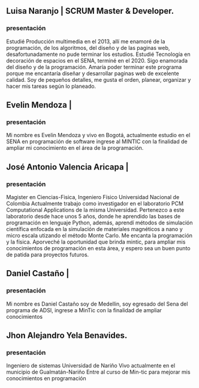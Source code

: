 ## Luisa Naranjo | SCRUM Master & Developer.

### presentación

Estudié Producción multimedia en el 2013, allí me enamoré de la programación, de los algoritmos, del diseño y de las paginas web, desafortunadamente no pude terminar los estudios. Estudié Tecnología en decoración de espacios en el SENA, terminé en el 2020. Sigo enamorada del diseño y de la programación. Amaría poder terminar este programa porque me encantaría diseñar y desarrollar paginas web de excelente calidad. Soy de pequeños detalles, me gusta el orden, planear, organizar y hacer mis tareas según lo planeado.

## Evelin Mendoza |

### presentación

Mi nombre es Evelin Mendoza y vivo en Bogotá,
actualmente estudio en el SENA en programación de software
ingrese al MINTIC con la finalidad de ampliar mi conocimiento en el área de la programación.

## José Antonio Valencia Aricapa |

### presentación

Magister en Ciencias-Fisica, Ingeniero Físico
Universidad Nacional de Colombia
Actualmente trabajo como investigador en el laboratorio PCM Computational Applications
de la misma Universidad.
Pertenezco a este laboratorio desde hace unos 5 años, donde he aprendido las bases de
programación en lenguaje Python, además, aprendí métodos de simulación científica enfocada
en la simulación de materiales magnéticos a nano y micro escala utizando el método Monte Carlo.
Me encanta la programación y la física. Aporveché la oportunidad que brinda mintic, para
ampliar mis conocimientos de programación en esta área, y espero sea un buen punto de patida
para proyectos futuros.

## Daniel Castaño |

### presentación

Mi nombre es Daniel Castaño soy de Medellin, soy egresado del Sena del programa de ADSI,
ingrese a MinTic con la finalidad de ampliar conocimientos

## Jhon Alejandro Yela Benavides.

### presentación

Ingeniero de sistemas
Universidad de Nariño
Vivo actualmente en el municipio de Gualmatán-Nariño
Entre al curso de Min-tic para mejorar mis conocimientos en programación
